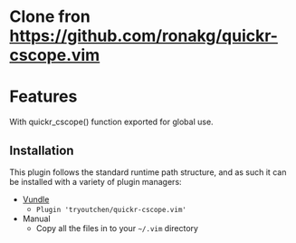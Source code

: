 # Clone fron https://github.com/ronakg/quickr-cscope.vim

# Features

With quickr_cscope() function exported for global use.

## Installation

This plugin follows the standard runtime path structure, and as such it can be
installed with a variety of plugin managers:

*  [Vundle](https://github.com/gmarik/vundle)
    - `Plugin 'tryoutchen/quickr-cscope.vim'`
*  Manual
    - Copy all the files in to your `~/.vim` directory
